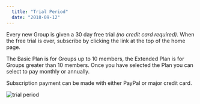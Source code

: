 ```yaml
---
  title: "Trial Period"
  date: "2018-09-12"
---
```

Every new Group is given a 30 day free trial *(no credit card required)*. When the free trial is over, subscribe by clicking the link at the top of the home page.

The Basic Plan is for Groups up to 10 members, the Extended Plan is for Groups greater than 10 members. Once you have selected the Plan you can select to pay monthly or annually.

Subscription payment can be made with either PayPal or major credit card.

![trial period](https://s3.ca-central-1.amazonaws.com/lorros2.data/onlineManual/trial-period.gif "trial period")